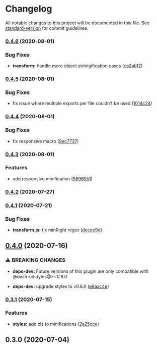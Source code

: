 # Changelog

All notable changes to this project will be documented in this file. See [standard-version](https://github.com/conventional-changelog/standard-version) for commit guidelines.

### [0.4.6](https://github.com/dash-ui/babel-plugin-dash/compare/v0.4.5...v0.4.6) (2020-08-01)

### Bug Fixes

- **transform:** handle more object strinigification cases ([ca2ab12](https://github.com/dash-ui/babel-plugin-dash/commit/ca2ab122c306a7f56c6006c042d90cf7ce141cf9))

### [0.4.5](https://github.com/dash-ui/babel-plugin-dash/compare/v0.4.4...v0.4.5) (2020-08-01)

### Bug Fixes

- fix issue where multiple exports per file couldn't be used ([1014c24](https://github.com/dash-ui/babel-plugin-dash/commit/1014c245f1e9f197dcd4ff616794c42ffe58d8a5))

### [0.4.4](https://github.com/dash-ui/babel-plugin-dash/compare/v0.4.3...v0.4.4) (2020-08-01)

### Bug Fixes

- fix responsive macro ([9ec7737](https://github.com/dash-ui/babel-plugin-dash/commit/9ec773755d20091977a9d50b0bde079e9f246b63))

### [0.4.3](https://github.com/dash-ui/babel-plugin-dash/compare/v0.4.2...v0.4.3) (2020-08-01)

### Features

- add responsive minification ([98960b1](https://github.com/dash-ui/babel-plugin-dash/commit/98960b19862795bc5161a83fbecb2f425109f638))

### [0.4.2](https://github.com/dash-ui/babel-plugin-dash/compare/v0.4.1...v0.4.2) (2020-07-27)

### [0.4.1](https://github.com/dash-ui/babel-plugin-dash/compare/v0.4.0...v0.4.1) (2020-07-21)

### Bug Fixes

- **transform.js:** fix minRight regex ([decee9d](https://github.com/dash-ui/babel-plugin-dash/commit/decee9dc3286f9224a6cf70b2422a12c55ab3c20))

## [0.4.0](https://github.com/dash-ui/babel-plugin-dash/compare/v0.3.1...v0.4.0) (2020-07-16)

### ⚠ BREAKING CHANGES

- **deps-dev:** Future versions of this plugin are only compatible with @dash-ui/styles@>=0.6.0

- **deps-dev:** upgrade styles to v0.6.0 ([e8aac4e](https://github.com/dash-ui/babel-plugin-dash/commit/e8aac4e74cb802adbef908b36ce89b6d101af417))

### [0.3.1](https://github.com/dash-ui/babel-plugin-dash/compare/v0.3.0...v0.3.1) (2020-07-15)

### Features

- **styles:** add cls to minifications ([2a25cce](https://github.com/dash-ui/babel-plugin-dash/commit/2a25ccea5ad52a072dde83ff77693de451889ec5))

## 0.3.0 (2020-07-04)
